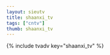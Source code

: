 ```yaml
--- 
layout: sieutv
title: shaanxi_tv
tags: ["cntv"]
thumb: shaanxi_tv
---
```

{% include tvadv key="shaanxi_tv" %}
